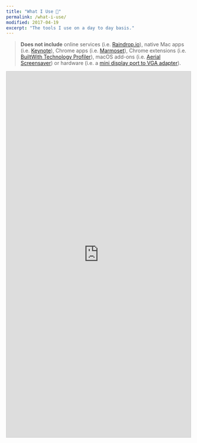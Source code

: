 ```yaml
---
title: "What I Use 📱️"
permalink: /what-i-use/
modified: 2017-04-19
excerpt: "The tools I use on a day to day basis."
---
```


> **Does not include** online services (i.e. [Raindrop.io](https://raindrop.io "Raindrop")), native Mac apps (i.e. [Keynote](https://www.apple.com/mac/keynote/ "Keynote")), Chrome apps (i.e. [Marmoset](https://chrome.google.com/webstore/detail/marmoset/npkfpddkpefnmkflhhligbkofhnafieb?hl=en "Marmoset")), Chrome extensions (i.e. [BuiltWith Technology Profiler](https://chrome.google.com/webstore/detail/builtwith-technology-prof/dapjbgnjinbpoindlpdmhochffioedbn?hl=en)), macOS add-ons (i.e. [Aerial Screensaver](https://github.com/JohnCoates/Aerial "Aerial")) or hardware (i.e. a [mini display port to VGA adapter](https://www.apple.com/shop/product/MB572Z/B/mini-displayport-to-vga-adapter "VGA Adapter")).

<iframe class="airtable-embed" src="https://airtable.com/embed/shrC3Sq8c2JrUu0cd?backgroundColor=teal&viewControls=on" frameborder="0" onmousewheel="" width="100%" height="1000" style="background: transparent; border: 1px solid #ccc;"></iframe>